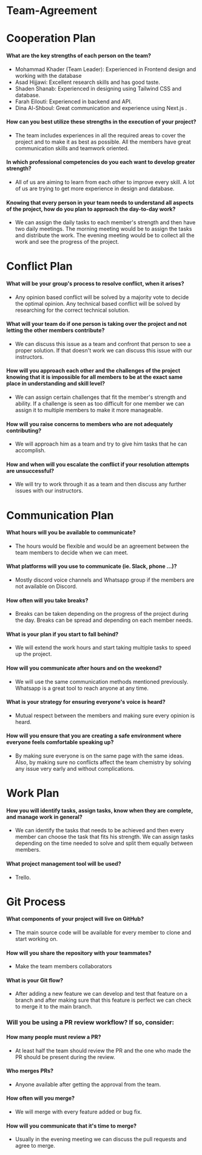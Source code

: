 # Team-Agreement

# Cooperation Plan

#### What are the key strengths of each person on the team?
- Mohammad Khader (Team Leader): Experienced in Frontend design and working with the database
- Asad Hijjawi: Excellent research skills and has good taste.
- Shaden Shanab: Experienced in designing using Tailwind CSS and database.
- Farah Eilouti: Experienced in backend and API.
- Dina Al-Shboul: Great communication and experience using Next.js .


#### How can you best utilize these strengths in the execution of your project?
- The team includes experiences in all the required areas to cover the project and to make it as best as possible. All the members have great communication skills and teamwork oriented.

#### In which professional competencies do you each want to develop greater strength?
- All of us are aiming to learn from each other to improve every skill. A lot of us are trying to get more experience in design and database.

#### Knowing that every person in your team needs to understand all aspects of the project, how do you plan to approach the day-to-day work?
- We can assign the daily tasks to each member's strength and then have two daily meetings. The morning meeting would be to assign the tasks and distribute the work. The evening meeting would be to collect all the work and see the progress of the project.

# Conflict Plan
#### What will be your group's process to resolve conflict, when it arises?
- Any opinion based conflict will be solved by a majority vote to decide the optimal opinion. Any technical based conflict will be solved by researching for the correct technical solution.

#### What will your team do if one person is taking over the project and not letting the other members contribute?
- We can discuss this issue as a team and confront that person to see a proper solution. If that doesn't work we can discuss this issue with our instructors.

#### How will you approach each other and the challenges of the project knowing that it is impossible for all members to be at the exact same place in understanding and skill level?
- We can assign certain challenges that fit the member's strength and ability. If a challenge is seen as too difficult for one member we can assign it to multiple members to make it more manageable.

#### How will you raise concerns to members who are not adequately contributing?
- We will approach him as a team and try to give him tasks that he can accomplish.

#### How and when will you escalate the conflict if your resolution attempts are unsuccessful?
- We will try to work through it as a team and then discuss any further issues with our instructors.

# Communication Plan
#### What hours will you be available to communicate?
- The hours would be flexible and would be an agreement between the team members to decide when we can meet.
#### What platforms will you use to communicate (ie. Slack, phone ...)?
- Mostly discord voice channels and Whatsapp group if the members are not available on Discord.
#### How often will you take breaks?
- Breaks can be taken depending on the progress of the project during the day. Breaks can be spread and depending on each member needs.
#### What is your plan if you start to fall behind?
- We will extend the work hours and start taking multiple tasks to speed up the project.
#### How will you communicate after hours and on the weekend?
- We will use the same communication methods mentioned previously. Whatsapp is a great tool to reach anyone at any time.
#### What is your strategy for ensuring everyone's voice is heard?
- Mutual respect between the members and making sure every opinion is heard.
#### How will you ensure that you are creating a safe environment where everyone feels comfortable speaking up?
- By making sure everyone is on the same page with the same ideas. Also, by making sure no conflicts affect the team chemistry by solving any issue very early and without complications.

# Work Plan
#### How you will identify tasks, assign tasks, know when they are complete, and manage work in general?
- We can identify the tasks that needs to be achieved and then every member can choose the task that fits his strength. We can assign tasks depending on the time needed to solve and split them equally between members.
#### What project management tool will be used?
- Trello.

# Git Process
#### What components of your project will live on GitHub?
- The main source code will be available for every member to clone and start working on.
#### How will you share the repository with your teammates?
- Make the team members collaborators
#### What is your Git flow?
- After adding a new feature we can develop and test that feature on a branch and after making sure that this feature is perfect we can check to merge it to the main branch.
### Will you be using a PR review workflow? If so, consider:
#### How many people must review a PR?
- At least half the team should review the PR and the one who made the PR should be present during the review.
#### Who merges PRs?
- Anyone available after getting the approval from the team.
#### How often will you merge?
- We will merge with every feature added or bug fix.
#### How will you communicate that it's time to merge?
- Usually in the evening meeting we can discuss the pull requests and agree to merge.
